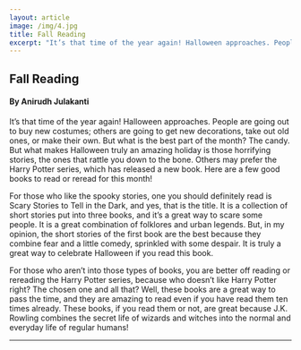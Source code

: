 ```yaml
---
layout: article
image: /img/4.jpg
title: Fall Reading
excerpt: "It’s that time of the year again! Halloween approaches. People are going out to buy new costumes; others are going to get new decorations, take out old ones, or make their own. But what is the best part of the month? The candy."
---
```


<h2>Fall Reading</h2>
<h4>By Anirudh Julakanti</h4>

It’s that time of the year again! Halloween approaches. People are going out to buy new costumes; others are going to get new decorations, take out old ones, or make their own. But what is the best part of the month? The candy. But what makes Halloween truly an amazing holiday is those horrifying stories, the ones that rattle you down to the bone. Others may prefer the Harry Potter series, which has released a new book. Here are a few good books to read or reread for this month!

For those who like the spooky stories, one you should definitely read is Scary Stories to Tell in the Dark, and yes, that is the title. It is a collection of short stories put into three books, and it’s a great way to scare some people. It is a great combination of folklores and urban legends. But, in my opinion, the short stories of the first book are the best because they combine fear and a little comedy, sprinkled with some despair. It is truly a great way to celebrate Halloween if you read this book.

For those who aren’t into those types of books, you are better off reading or rereading the Harry Potter series, because who doesn’t like Harry Potter right? The chosen one and all that? Well, these books are a great way to pass the time, and they are amazing to read even if you have read them ten times already. These books, if you read them or not, are great because J.K. Rowling combines the secret life of wizards and witches into the normal and everyday life of regular humans!

<hr style="border-color:#7D7D7D;height:0.5px;">
